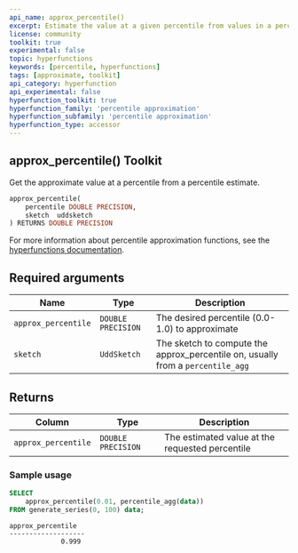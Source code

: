 ```yaml
---
api_name: approx_percentile()
excerpt: Estimate the value at a given percentile from values in a percentile aggregate
license: community
toolkit: true
experimental: false
topic: hyperfunctions
keywords: [percentile, hyperfunctions]
tags: [approximate, toolkit]
api_category: hyperfunction
api_experimental: false
hyperfunction_toolkit: true
hyperfunction_family: 'percentile approximation'
hyperfunction_subfamily: 'percentile approximation'
hyperfunction_type: accessor
---
```


## approx_percentile()  <tag type="toolkit">Toolkit</tag>

Get the approximate value at a percentile from a percentile estimate.

```SQL
approx_percentile(
    percentile DOUBLE PRECISION,
    sketch  uddsketch
) RETURNS DOUBLE PRECISION
```

For more information about percentile approximation functions, see the
[hyperfunctions documentation][hyperfunctions-percentile-approx].

## Required arguments

|Name|Type|Description|
|---|---|---|
|`approx_percentile`|`DOUBLE PRECISION`|The desired percentile (0.0-1.0) to approximate|
|`sketch`|`UddSketch`|The sketch to compute the approx_percentile on, usually from a `percentile_agg`|

## Returns

|Column|Type|Description|
|---|---|---|
|`approx_percentile`|`DOUBLE PRECISION`|The estimated value at the requested percentile|

### Sample usage

```SQL
SELECT
    approx_percentile(0.01, percentile_agg(data))
FROM generate_series(0, 100) data;
```
```output
approx_percentile
-------------------
             0.999
```


[hyperfunctions-percentile-approx]: /timescaledb/:currentVersion:/how-to-guides/hyperfunctions/percentile-approx/
